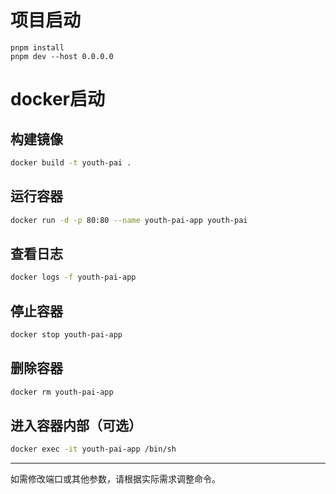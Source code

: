 # 项目启动

```
pnpm install
pnpm dev --host 0.0.0.0
```

# docker启动

## 构建镜像
```bash
docker build -t youth-pai .
```

## 运行容器
```bash
docker run -d -p 80:80 --name youth-pai-app youth-pai
```

## 查看日志
```bash
docker logs -f youth-pai-app
```

## 停止容器
```bash
docker stop youth-pai-app
```

## 删除容器
```bash
docker rm youth-pai-app
```

## 进入容器内部（可选）
```bash
docker exec -it youth-pai-app /bin/sh
```

---

如需修改端口或其他参数，请根据实际需求调整命令。
